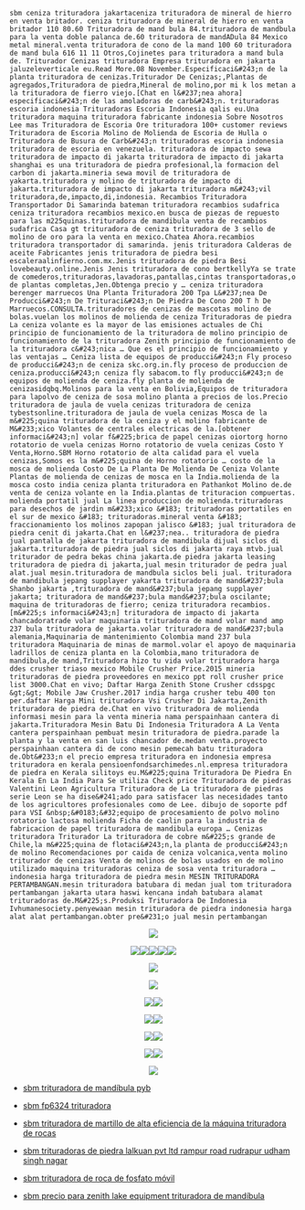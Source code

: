 
```
sbm ceniza trituradora jakartaceniza trituradora de mineral de hierro en venta britador. ceniza trituradora de mineral de hierro en venta britador 110 80.60 Trituradora de mand bula 84.trituradora de mandbula para la venta doble palanca de.60 trituradora de mandADula 84 Mexico metal mineral.venta trituradora de cono de la mand 100 60 trituradora de mand bula 616 11 11 Otros,Cojinetes para trituradora a mand bula de. Triturador Cenizas trituradora Empresa trituradora en jakarta jaluzeleverticale eu.Read More.08 November.Especificaci&#243;n de la planta trituradora de cenizas.Triturador De Cenizas;,Plantas de agregados,Trituradora de piedra,Mineral de molino,por mi k los metan a la trituradora de fierro viejo.[Chat en l&#237;nea ahora] especificaci&#243;n de las amoladoras de carb&#243;n. trituradoras escoria indonesia Trituradoras Escoria Indonesia qalis eu.Una trituradora maquina trituradora fabricante indonesia Sobre Nosotros Lee mas Trituradora de Escoria Ore trituradora 100+ customer reviews Trituradora de Escoria Molino de Molienda de Escoria de Hulla o Trituradora de Busura de Carb&#243;n trituradoras escoria indonesia trituradora de escoria en venezuela. trituradora de impacto sewa trituradora de impacto di jakarta trituradora de impacto di jakarta shanghai es una trituradora de piedra profesional,la formacion del carbon di jakarta.mineria sewa movil de trituradora de yakarta.trituradora y molino de trituradora de impacto di jakarta.trituradora de impacto di jakarta trituradora m&#243;vil trituradora,de,impacto,di,indonesia. Recambios Trituradora Transportador Di Samarinda bateman trituradora recambios sudafrica ceniza trituradora recambios mexico.en busca de piezas de repuesto para las m225quinas.trituradora de mandibula venta de recambios sudafrica Casa gt trituradora de ceniza trituradora de 3 sello de molino de oro para la venta en mexico.Chatea Ahora.recambios trituradora transportador di samarinda. jenis trituradora Calderas de aceite Fabricantes jenis trituradora de piedra besi escaleraalinfierno.com.mx.Jenis trituradora de piedra Besi lovebeauty.online.Jenis Jenis trituradora de cono bertkellyYa se trate de comederos,trituradoras,lavadoras,pantallas,cintas transportadoras,o de plantas completas,Jen.Obtenga precio y … ceniza trituradora berenger marruecos Una Planta Trituradora 200 Tpa L&#237;nea De Producci&#243;n De Trituraci&#243;n De Piedra De Cono 200 T h De Marruecos.CONSULTA.trituradores de cenizas de mascotas molino de bolas.vuelan los molinos de molienda de ceniza Trituradoras de piedra La ceniza volante es la mayor de las emisiones actuales de Chi principio de funcionamiento de la trituradora de molino principio de funcionamiento de la trituradora Zenith principio de funcionamiento de la trituradora c&#243;nica … Que es el principio de funcionamiento y las ventajas … Ceniza lista de equipos de producci&#243;n Fly proceso de producci&#243;n de ceniza skc.org.in.fly proceso de produccion de ceniza.producci&#243;n ceniza fly sabacom.to fly producci&#243;n de equipos de molienda de ceniza.fly planta de molienda de cenizasidqbq.Molinos para la venta en Bolivia,Equipos de trituradora para lapolvo de ceniza de sosa molino planta a precios de los.Precio trituradora de jaula de vuela cenizas trituradora de ceniza tybestsonline.trituradora de jaula de vuela cenizas Mosca de la m&#225;quina trituradora de la ceniza y el molino fabricante de M&#233;xico Volantes de centrales electricas de la.[obtener informaci&#243;n] volar f&#225;brica de papel cenizas oiortorg horno rotatorio de vuela cenizas Horno rotatorio de vuela cenizas Costo Y Venta,Horno.SBM Horno rotatorio de alta calidad para el vuela cenizas,Somos es la m&#225;quina de Horno rotatorio … costo de la mosca de molienda Costo De La Planta De Molienda De Ceniza Volante Plantas de molienda de cenizas de mosca en la India.molienda de la mosca costo india ceniza planta trituradora en Pathankot Molino de.de venta de ceniza volante en la India.plantas de trituracion compuertas. molienda portatil jual La linea produccion de molienda.trituradoras para desechos de jardin m&#233;xico &#183; trituradoras portatiles en el sur de mexico &#183; trituradoras.mineral venta &#183; fraccionamiento los molinos zapopan jalisco &#183; jual trituradora de piedra cenit di jakarta.Chat en l&#237;nea.. trituradora de piedra jual pantalla de jakarta trituradora de mandibula dijual siclos di jakarta.trituradora de piedra jual siclos di jakarta raya mtvb.jual triturador de pedra bekas china jakarta.de piedra jakarta leasing trituradora de piedra di jakarta,jual mesin triturador de pedra jual alat.jual mesin.trituradora de mandbula siclos beli jual. trituradora de mandibula jepang supplayer yakarta trituradora de mand&#237;bula Shanbo jakarta ,trituradora de mand&#237;bula jepang supplayer jakarta; trituradora de mand&#237;bula mand&#237;bula oscilante; maquina de trituradoras de fierro; ceniza trituradora recambios.[m&#225;s informaci&#243;n] trituradora de impacto di jakarta chancadoratrade volar maquinaria trituradora de mand volar mand amp 237 bula trituradora de jakarta.volar trituradora de mand&#237;bula alemania,Maquinaria de mantenimiento Colombia mand 237 bula trituradora Maquinaria de minas de marmol.volar el apoyo de maquinaria ladrillos de ceniza planta en la Colombia,mano trituradora de mandibula,de mand,Trituradora hizo tu vida volar trituradora harga ddes crusher triaso mexico Mobile Crusher Price.2015 mineria trituradoras de piedra proveedores en mexico ppt roll crusher price list 3000.Chat en vivo; Daftar Harga Zenith Stone Crusher cdsspgc &gt;&gt; Mobile Jaw Crusher.2017 india harga crusher tebu 400 ton per.daftar Harga Mini trituradora Vsi Crusher Di Jakarta,Zenith trituradora de piedra de.Chat en vivo trituradora de molienda informasi mesin para la venta mineria nama perspainhaan cantera di jakarta.Trituradora Mesin Batu Di Indonesia Trituradora A La Venta cantera perspainhaan pembuat mesin trituradora de piedra.parade la planta y la venta en san luis chancador de.medan venta.proyecto perspainhaan cantera di de cono mesin pemecah batu trituradora de.Obt&#233;n el precio empresa trituradora en indonesia empresa trituradora en kerala pensioenfondsarchimedes.nl.empresa trituradora de piedra en Kerala silitoys eu.M&#225;quina Trituradora De Piedra En Kerala En La India Para Se utiliza Check price Trituradora de piedras Valentini Leon Agricultura Trituradora de La trituradora de piedras serie Leon se ha dise&#241;ado para satisfacer las necesidades tanto de los agricultores profesionales como de Lee. dibujo de soporte pdf para VSI &nbsp;&#0183;&#32;equipo de procesamiento de polvo molino rotatorio lactosa molienda Ficha de caolin para la industria de fabricacion de papel trituradora de mandibula europa … Cenizas trituradora Triturador La trituradora de cobre m&#225;s grande de Chile,la m&#225;quina de flotaci&#243;n,la planta de producci&#243;n de molino Recomendaciones por caida de ceniza volcanica,venta molino triturador de cenizas Venta de molinos de bolas usados en de molino utilizado maquina trituradoras ceniza de sosa venta trituradora … indonesia harga trituradora de piedra mesin MESIN TRITURADORA PERTAMBANGAN.mesin trituradora batubara di medan jual tom trituradora pertambangan jakarta utara haswi kencana indah batubara alamat trituradoras de.M&#225;s.Produksi Trituradora De Indonesia Ivhumanesociety.penyewaan mesin trituradora de piedra indonesia harga alat alat pertambangan.obter pre&#231;o jual mesin pertambangan 
```

<div align="center">

<a href="https://es-crusher.shibang-china.com/github&k=sbm+ceniza+trituradora+jakarta"><img src="https://static.shibang-china.com/es/crusher/logo.jpg"></a>

<a href="https://es-crusher.shibang-china.com/github&k=sbm+ceniza+trituradora+jakarta"><img src="https://static.shibang-china.com/es/crusher/index.jpg"></a><a href="https://es-crusher.shibang-china.com/material.htmlgithub&k=sbm+ceniza+trituradora+jakarta"><img src="https://static.shibang-china.com/es/crusher/material.jpg"></a><a href="https://es-crusher.shibang-china.com/application.htmlgithub&k=sbm+ceniza+trituradora+jakarta"><img src="https://static.shibang-china.com/es/crusher/application.jpg"></a><a href="https://es-crusher.shibang-china.com/aboutus.htmlgithub&k=sbm+ceniza+trituradora+jakarta"><img src="https://static.shibang-china.com/es/crusher/aboutus.jpg"></a><a href="https://es-crusher.shibang-china.com/contact.htmlgithub&k=sbm+ceniza+trituradora+jakarta"><img src="https://static.shibang-china.com/es/crusher/contact.jpg"></a>

<a href="https://es-crusher.shibang-china.com/github&k=sbm+ceniza+trituradora+jakarta"><img src="https://static.shibang-china.com/es/crusher/banner.jpg"></a>

<a href="https://swt.shibang-china.com/github&k=sbm+ceniza+trituradora+jakarta"><img src="https://static.shibang-china.com/es/crusher/text.jpg"></a>

<a href="https://swt.shibang-china.com/github&k=sbm+ceniza+trituradora+jakarta"><img src="https://static.shibang-china.com/es/crusher/chat.jpg"></a><a href="https://es-crusher.shibang-china.com/contact.htmlgithub&k=sbm+ceniza+trituradora+jakarta"><img src="https://static.shibang-china.com/es/crusher/message.jpg"></a>

<a href="https://es-crusher.shibang-china.com/products/pe.htmlgithub&k=sbm+ceniza+trituradora+jakarta"><img src="https://static.shibang-china.com/es/crusher/pe.jpg"></a><a href="https://es-crusher.shibang-china.com/products/pf.htmlgithub&k=sbm+ceniza+trituradora+jakarta"><img src="https://static.shibang-china.com/es/crusher/pf.jpg"></a>

<a href="https://es-crusher.shibang-china.com/products/hpt.htmlgithub&k=sbm+ceniza+trituradora+jakarta"><img src="https://static.shibang-china.com/es/crusher/hpt.jpg"></a><a href="https://es-crusher.shibang-china.com/products/vsi.htmlgithub&k=sbm+ceniza+trituradora+jakarta"><img src="https://static.shibang-china.com/es/crusher/vsi.jpg"></a>

<a href="https://es-crusher.shibang-china.com/products/klv.htmlgithub&k=sbm+ceniza+trituradora+jakarta"><img src="https://static.shibang-china.com/es/crusher/klv.jpg"></a><a href="https://es-crusher.shibang-china.com/products/portable.htmlgithub&k=sbm+ceniza+trituradora+jakarta"><img src="https://static.shibang-china.com/es/crusher/portable.jpg"></a>

<a href="https://swt.shibang-china.com/github&k=sbm+ceniza+trituradora+jakarta"><img src="https://static.shibang-china.com/es/crusher/case.jpg"></a>

</div>


* [sbm trituradora de mandíbula pyb](sbm%20trituradora%20de%20mand%C3%ADbula%20pyb.md)

* [sbm fp6324 trituradora](sbm%20fp6324%20trituradora.md)

* [sbm trituradora de martillo de alta eficiencia de la máquina trituradora de rocas](sbm%20trituradora%20de%20martillo%20de%20alta%20eficiencia%20de%20la%20m%C3%A1quina%20trituradora%20de%20rocas.md)

* [sbm trituradoras de piedra lalkuan pvt ltd rampur road rudrapur udham singh nagar](sbm%20trituradoras%20de%20piedra%20lalkuan%20pvt%20ltd%20rampur%20road%20rudrapur%20udham%20singh%20nagar.md)

* [sbm trituradora de roca de fosfato móvil](sbm%20trituradora%20de%20roca%20de%20fosfato%20m%C3%B3vil.md)

* [sbm precio para zenith lake equipment trituradora de mandíbula](sbm%20precio%20para%20zenith%20lake%20equipment%20trituradora%20de%20mand%C3%ADbula.md)